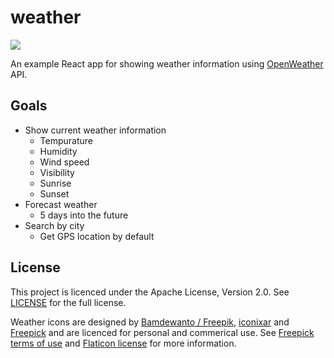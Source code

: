 # weather
[<img src="https://img.shields.io/badge/license-Apache%202-blue">](https://github.com/Mozzo1000/weather/blob/master/LICENSE)

An example React app for showing weather information using [OpenWeather](https://openweathermap.org/) API.

## Goals
* Show current weather information
  * Tempurature
  * Humidity
  * Wind speed
  * Visibility
  * Sunrise
  * Sunset
* Forecast weather
  * 5 days into the future
* Search by city
  * Get GPS location by default 

## License
This project is licenced under the Apache License, Version 2.0. See [LICENSE](https://github.com/Mozzo1000/weather/blob/master/LICENSE) for the full license.

Weather icons are designed by [Bamdewanto / Freepik](http://www.freepik.com), [iconixar](https://www.flaticon.com/authors/iconixar) and [Freepick](https://www.freepik.com) and are licenced for personal and commerical use. See [Freepick terms of use](http://www.freepik.com/terms_of_use) and [Flaticon license](https://media.flaticon.com/license/license.pdf) for more information.


